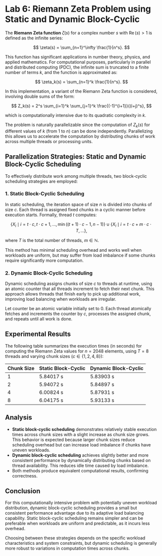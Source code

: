 # Lab 6: Riemann Zeta Problem using Static and Dynamic Block-Cyclic

The **Riemann Zeta function** $\zeta(s)$ for a complex number $s$ with $\operatorname{Re}(s) > 1$ is defined as the infinite series:

$$
\zeta(s) = \sum_{n=1}^\infty \frac{1}{n^s}.
$$

This function has significant applications in number theory, physics, and applied mathematics. For computational purposes, particularly in parallel and distributed computing (PDC), the infinite sum is truncated to a finite number of terms $k$, and the function is approximated as:

$$
\zeta_k(s) = \sum_{n=1}^k \frac{1}{n^s}.
$$

In this implementation, a variant of the Riemann Zeta function is considered, involving double sums of the form:

$$
Z_k(s) = 2^s \sum_{i=1}^k \sum_{j=1}^k \frac{(-1)^{i+1}}{(i+j)^s},
$$

which is computationally intensive due to its quadratic complexity in $k$.

The problem is naturally parallelizable since the computation of $Z_k(s)$ for different values of $k$ (from 1 to $n$) can be done independently. Parallelizing this allows us to accelerate the computation by distributing chunks of work across multiple threads or processing units.

## Parallelization Strategies: Static and Dynamic Block-Cyclic Scheduling

To effectively distribute work among multiple threads, two block-cyclic scheduling strategies are employed:

### 1. Static Block-Cyclic Scheduling

In static scheduling, the iteration space of size $n$ is divided into chunks of size $c$. Each thread is assigned fixed chunks in a cyclic manner before execution starts. Formally, thread $t$ computes:

$$
\{X_i \mid i = t \cdot c, t \cdot c + 1, \ldots, \min((t+1) \cdot c - 1, n-1)\} \cup
\{X_i \mid i = t \cdot c + m \cdot c \cdot T, \ldots\},
$$

where $T$ is the total number of threads, $m \in \mathbb{N}$.

This method has minimal scheduling overhead and works well when workloads are uniform, but may suffer from load imbalance if some chunks require significantly more computation.

### 2. Dynamic Block-Cyclic Scheduling

Dynamic scheduling assigns chunks of size $c$ to threads at runtime, using an atomic counter that all threads increment to fetch their next chunk. This approach allows threads that finish early to pick up additional work, improving load balancing when workloads are irregular.

Let $\text{counter}$ be an atomic variable initially set to 0. Each thread atomically fetches and increments the counter by $c$, processes the assigned chunk, and repeats until all work is done.

## Experimental Results

The following table summarizes the execution times (in seconds) for computing the Riemann Zeta values for $n=2048$ elements, using $T=8$ threads and varying chunk sizes ($c \in \{1, 2, 4, 8\}$):

| Chunk Size | Static Block-Cyclic | Dynamic Block-Cyclic |
|------------|---------------------|----------------------|
| 1          | 5.84017 s           | 5.83903 s            |
| 2          | 5.94072 s           | 5.84897 s            |
| 4          | 6.00824 s           | 5.87931 s            |
| 8          | 6.04175 s           | 5.93133 s            |

## Analysis

- **Static block-cyclic scheduling** demonstrates relatively stable execution times across chunk sizes with a slight increase as chunk size grows. This behavior is expected because larger chunk sizes reduce scheduling overhead but can increase load imbalance if chunks have uneven workloads.
- **Dynamic block-cyclic scheduling** achieves slightly better and more consistent performance by dynamically distributing chunks based on thread availability. This reduces idle time caused by load imbalance.
- Both methods produce equivalent computational results, confirming correctness.

## Conclusion

For this computationally intensive problem with potentially uneven workload distribution, dynamic block-cyclic scheduling provides a small but consistent performance advantage due to its adaptive load balancing capability. Static block-cyclic scheduling remains simpler and can be preferable when workloads are uniform and predictable, as it incurs less overhead.

Choosing between these strategies depends on the specific workload characteristics and system constraints, but dynamic scheduling is generally more robust to variations in computation times across chunks.